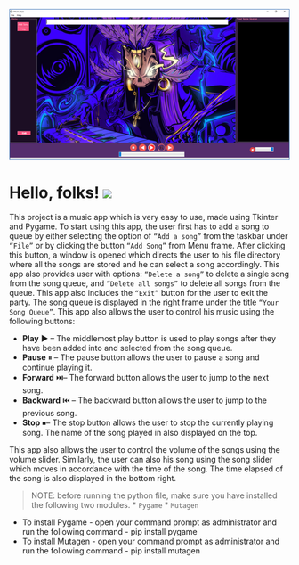 ![screenshot](/images/musicplayer.png)
# Hello, folks! <img src="https://raw.githubusercontent.com/MartinHeinz/MartinHeinz/master/wave.gif" width="30px">


This project is a music app which is very easy to use, made using Tkinter and Pygame.
To start using this app, the user first has to add a song to queue by either selecting
the option of `“Add a song”` from the taskbar under `“File”` or by
clicking the button `“Add Song”` from Menu frame. After clicking this
button, a window is opened which directs the user to his file directory
where all the songs are stored and he can select a song accordingly.
This app also provides user with options: `“Delete a song”` to delete a
single song from the song queue, and `“Delete all songs”` to delete all
songs from the queue. This app also includes the `“Exit”` button for the
user to exit the party.
The song queue is displayed in the right frame under the title `“Your
Song Queue”`. This app also allows the user to control his music using
the following buttons:
 * **Play** ▶  – The middlemost play button is used to play songs after they
have been added into and selected from the song queue.
* **Pause**    ⏸ – The pause button allows the user to pause a song and
continue playing it.
* **Forward**  ⏭️– The forward button allows the user to jump to the next
song.
* **Backward** ⏮️ – The backward button allows the user to jump to the
previous song.
* **Stop** ⏹– The stop button allows the user to stop the currently playing
song.
The name of the song played in also displayed on the top.

This app also allows the user to control the volume of the songs using
the volume slider. Similarly, the user can also his song using the song
slider which moves in accordance with the time of the song. The time
elapsed of the song is also displayed in the bottom right.

> NOTE: before running the python file, make sure you have installed the following two modules.
      * `Pygame`
      * `Mutagen`
* To install Pygame - open your command prompt as administrator and run the following command
                  - pip install pygame
* To install Mutagen - open your command prompt as administrator and run the following command
                  - pip install mutagen
